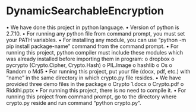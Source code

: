 # DynamicSearchableEncryption

•	We have done this project in python language.
•	Version of python is 2.7.10.
•	For running any python file from command prompt, you must set your PATH variables.
•	For installing any module, you can use “python -m pip install package-name” command from the command prompt.
•	For running this project, python compiler must include these modules which was already installed before importing them in program:
  o	dropbox
  o	pycrypto (Crypto.Cipher, Crypto.Hash)
  o	PIL.Image
  o	hashlib
  o	Os
  o	Random
  o	Md5
•	For running this project, put your file (docx, pdf, etc.) with “name” in the same directory in which crypto.py file resides.
•	We have provided three demo files in the package
  o	Crypto 1.docx
  o	Crypto.pdf
  o	Riddhi.pptx
•	For running this project, there is no need to compile it.
•	For running this project from command prompt, go to the directory where crypto.py reside and run command “python crypto.py”.
